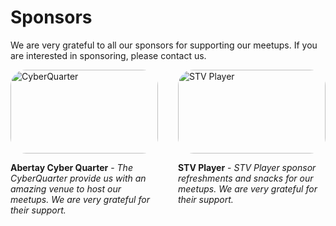 # Sponsors

We are very grateful to all our sponsors for supporting our meetups. If you are interested in sponsoring, please contact us.

<div class="sponsors">
<div class="sponsor">
  <img alt="CyberQuarter" src="/images/sponsors/abertay-cyber-quarter-logo.jpg">
  <p>
    <span class="sponsor-name">Abertay Cyber Quarter</span> - <span class="sponsor-description">The CyberQuarter provide us with an amazing venue to host our meetups. We are very grateful for their support.</span>
  </p>
</div>
<div class="sponsor">
  <img alt="STV Player" src="/images/sponsors/stv-player-logo.png">
  <p>
    <span class="sponsor-name">STV Player</span> - <span class="sponsor-description">STV Player sponsor refreshments and snacks for our meetups. We are very grateful for their support.</span>
  </p>
</div>
</div>


<style>
  .sponsors {
    display: grid;
    grid-template-columns: 1fr 1fr;
    gap: 2rem;
  }

  .sponsor img {
    border-radius: 25px;
    width: 100%;
  }

  .sponsor-name {
    font-weight: bold;
  }

  .sponsor-description {
    font-style: italic;
  }

  @media (max-width: 600px) {
    .sponsors {
      grid-template-columns: 1fr;
    }

    html .sponsor {
      border-bottom: 2px solid black;
    }

    html.dark .sponsor {
      border-bottom: 2px solid #DFDFD7;
    }
  }
</style>
